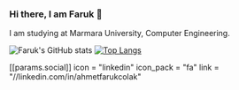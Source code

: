 ### Hi there, I am Faruk 👋

I am studying at Marmara University, Computer Engineering.

![Faruk's GitHub stats](https://github-readme-stats.vercel.app/api?username=farukcolak53&show_icons=true&theme=dracula)
[![Top Langs](https://github-readme-stats.vercel.app/api/top-langs/?username=farukcolak53&layout=compact&theme=dracula)](https://github.com/farukcolak53/farukcolak53)


<!--
**farukcolak53/farukcolak53** is a ✨ _special_ ✨ repository because its `README.md` (this file) appears on your GitHub profile.

Here are some ideas to get you started:

- 🔭 I’m currently working on ...
- 🌱 I’m currently learning ...
- 👯 I’m looking to collaborate on ...
- 🤔 I’m looking for help with ...
- 💬 Ask me about ...
- 📫 How to reach me: ...
- 😄 Pronouns: ...
- ⚡ Fun fact: ...
-->

[[params.social]]
    icon = "linkedin"
    icon_pack = "fa"
    link = "//linkedin.com/in/ahmetfarukcolak"
